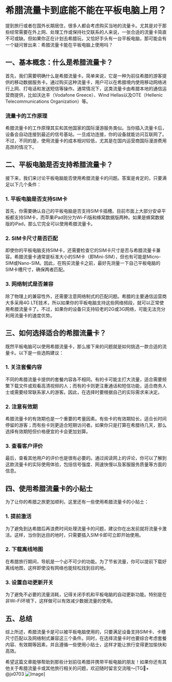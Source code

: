 # 希腊流量卡到底能不能在平板电脑上用？

提到旅行或者在国外长期居住，很多人都会考虑购买当地的流量卡。尤其是对于那些经常需要在外上网、处理工作或保持社交联系的人来说，一张合适的流量卡简直不可或缺。但如果你正在计划去希腊玩，又恰好手头有一台平板电脑，那可能会有一个疑问冒出来：希腊流量卡能在平板电脑上使用吗？

## 一、基本概念：什么是希腊流量卡？

首先，我们需要明确什么是希腊流量卡。简单来说，它是一种为前往希腊的游客提供的移动数据服务卡。通过购买这种流量卡，用户可以在希腊境内使用移动网络进行上网、打电话和发送短信等操作。通常情况下，这类流量卡由希腊本地的通信运营商提供，比如沃达丰（Vodafone Greece）、Wind Hellas以及OTE（Hellenic Telecommunications Organization）等。

### 流量卡的工作原理

希腊流量卡的工作原理其实和其他国家的国际漫游服务类似。当你插入流量卡后，设备会自动连接到最近的信号基站。一旦成功连接，你的设备就能访问互联网了。不过，不同的是，使用流量卡的成本相对较低，尤其是在国内运营商国际漫游费用高昂的情况下。

## 二、平板电脑是否支持希腊流量卡？

接下来，我们来讨论平板电脑能否使用希腊流量卡的问题。答案是肯定的，只要满足以下几个条件：

### 1. 平板电脑是否支持SIM卡

首先，你需要确认自己的平板电脑是否支持SIM卡插槽。目前市面上大部分安卓平板都支持SIM卡，而苹果iPad则分为Wi-Fi版和蜂窝数据版两种。如果是蜂窝数据版的iPad，那么它完全可以使用希腊流量卡。

### 2. SIM卡尺寸是否匹配

即使你的平板电脑支持SIM卡，还需要检查它的SIM卡尺寸是否与希腊流量卡兼容。希腊流量卡通常是标准大小的SIM卡（即Mini-SIM），但也有可能是Micro-SIM或Nano-SIM。因此，在购买流量卡之前，最好先测量一下自己平板电脑的SIM卡槽尺寸，确保两者匹配。

### 3. 网络制式是否兼容

除了物理上的兼容性外，还需要注意网络制式的匹配问题。希腊的主要通信运营商大多采用4G LTE技术，所以如果你的平板电脑支持这些网络频段，就可以正常使用希腊流量卡了。不过，如果你的设备只支持较老的2G或3G网络，可能无法充分利用流量卡的速度优势。

## 三、如何选择适合的希腊流量卡？

既然平板电脑可以使用希腊流量卡，那么接下来的问题就是如何挑选一款合适的流量卡。以下是一些选购建议：

### 1. 关注套餐内容

不同的希腊流量卡提供的套餐内容各不相同。有的卡可能主打大流量，适合需要频繁下载文件或观看高清视频的人；而有的卡则更注重通话和短信功能，适合商务人士或需要经常联系家人的游客。因此，在选择时要根据自己的实际需求来决定。

### 2. 注意有效期

希腊流量卡的有效期也是一个重要的考量因素。有些卡的有效期较长，适合长时间停留的游客；而有些卡则更适合短期访问者。如果你只是打算在希腊待几天，那么选择有效期短但价格便宜的卡会更加划算。

### 3. 查看客户评价

最后，查看其他用户的评价也是很有必要的。通过阅读网上的评论，你可以了解到这款流量卡的实际使用体验，包括信号强度、网速快慢以及客服服务质量等方面的信息。

## 四、使用希腊流量卡的小贴士

为了让你的希腊之旅更加顺利，这里还有一些使用希腊流量卡的小贴士：

### 1. 提前激活

为了避免到达希腊后再浪费时间处理流量卡的问题，建议你在出发前就将流量卡激活。这样，当你到达目的地时，只需要插入SIM卡即可立即开始使用。

### 2. 下载离线地图

在希腊旅行期间，导航是一个必不可少的功能。为了节省流量，你可以提前下载好离线地图，这样即使没有网络也能轻松找到目的地。

### 3. 设置自动更新开关

为了避免不必要的流量消耗，记得关闭手机和平板电脑的自动更新功能。特别是在非Wi-Fi环境下，这样做可以有效减少数据流量的使用。

## 五、总结

综上所述，希腊流量卡是可以被平板电脑使用的，只要满足设备支持SIM卡、卡槽尺寸匹配以及网络制式兼容这三个条件。同时，在选择流量卡时也要综合考虑套餐内容、有效期等因素，并且遵循一些使用小贴士，这样才能让旅行变得更加愉快和高效。

希望这篇文章能够帮助到那些计划前往希腊并携带平板电脑的朋友！如果你还有其他关于希腊流量卡或其他旅行相关的问题，欢迎随时留言交流哦～[TG💪+ @jx0703 ![Image](https://github.com/user-attachments/assets/dbca1d08-cadb-493c-b0ec-ad6f7a83f270)]